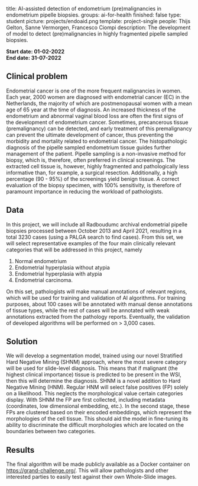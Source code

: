 title: AI-assisted detection of endometrium (pre)malignancies in endometrium pipelle biopsies. 
groups: ai-for-health
finished: false 
type: student 
picture: projects/endoaid.png 
template: project-single 
people: Thijs Gelton, Sanne Vermorgen, Francesco Ciompi 
description: The development of model to detect (pre)malignancies in highly fragmented pipelle sampled biopsies.

**Start date: 01-02-2022** <br>
**End date: 31-07-2022**

## Clinical problem

Endometrial cancer is one of the more frequent malignancies in women. Each year, 2000 women are diagnosed with
endometrial cancer (EC) in the Netherlands, the majority of which are postmenopausal women with a mean age of 65 year at
the time of diagnosis. An increased thickness of the endometrium and abnormal vaginal blood loss are often the first
signs of the development of endometrium cancer. Sometimes, precancerous tissue (premalignancy) can be detected, and
early treatment of this premalignancy can prevent the ultimate development of cancer, thus preventing the morbidity and
mortality related to endometrial cancer. The histopathologic diagnosis of the pipelle sampled endometrium tissue guides
further management of the patient. Pipelle sampling is a non-invasive method for biopsy, which is, therefore, often
preferred in clinical screenings. The extracted cell tissue is, however, highly fragmented and pathologically less
informative than, for example, a surgical resection. Additionally, a high percentage (90 - 95%) of the screenings yield
benign tissue. A correct evaluation of the biopsy specimen, with 100% sensitivity, is therefore of paramount importance
in reducing the workload of pathologists.

## Data

In this project, we will include all Radboudumc archival endometrial pipelle biopsies processed between October 2013 and
April 2021, resulting in a total 3230 cases (using a PALGA search to find cases). From this set, we will select
representative examples of the four main clinically relevant categories that will be addressed in this project, namely

1. Normal endometrium
2. Endometrial hyperplasia without atypia
3. Endometrial hyperplasia with atypia
4. Endometrial carcinoma.

On this set, pathologists will make manual annotations of relevant regions, which will be used for training and
validation of AI algorithms. For training purposes, about 100 cases will be annotated with manual dense annotations of
tissue types, while the rest of cases will be annotated with weak annotations extracted from the pathology reports.
Eventually, the validation of developed algorithms will be performed on > 3,000 cases.

## Solution

We will develop a segmentation model, trained using our novel Stratified Hard Negative Mining (SHNM) approach, where the
most severe category will be used for slide-level diagnosis. This means that if malignant (the highest clinical
importance) tissue is predicted to be present in the WSI, then this will determine the diagnosis. SHNM is a novel
addition to Hard Negative Mining (HNM). Regular HNM will select false positives (FP) solely on a likelihood. This
neglects the morphological value certain categories display. With SHNM the FP are first collected, including metadata
(coordinates, low dimensional embedding, etc.). In the second stage, these FPs are clustered based on their encoded
embeddings, which represent the morphologies of the cell tissue. This should aid the model in fine-tuning its ability to
discriminate the difficult morphologies which are located on the boundaries between two categories.

## Results

The final algorithm will be made publicly available as a Docker container on https://grand-challenge.org/. This will
allow pathologists and other interested parties to easily test against their own Whole-Slide images.
